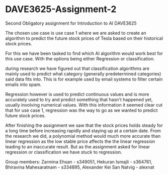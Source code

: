 # DAVE3625-Assignment-2
Second Obligatory assignment for Introduction to AI DAVE3625

The chosen use case is use case 1 where we are asked to create an algorithm to predict the future stock prices of Tesla based on their historical stock prices.

For this we have been tasked to find which AI algorithm would work best for this use case. With the options being either Regression or classification.

during research we have figured out that classification algorithms are mainly used to predict what category (generally predetermined categories) said data fits into. This is for example used by email systems to filter certain emails into spam.

Regression however is used to predict continuous values and is more accurately used to try and predict something that hasn't happened yet, usually involving numerical values. With this information it seemed clear cut that for use case 1, regression was the way to go as we wanted to predict future stock prices.

After finishing the assignment we saw that the stock prices holds steady for a long time before increasing rapidly and staying up at a certain date. From the research we did, a polynomial method would much more accurate than linear regression as the low stable price affects the the linear regression leading to an inaccurate result. But as the assignment asked for linear regression or classification we have stuck to regression.

Group members: Zarmina Ehsan - s349051, Hekuran Ismajli - s364761, Bhiravina Mahesaratnam - s334895, Alexander Kei San Natvig - alexnat
